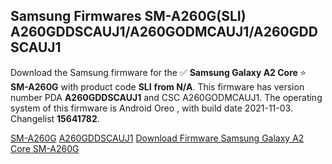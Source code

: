<h2>Samsung Firmwares SM-A260G(SLI) A260GDDSCAUJ1/A260GODMCAUJ1/A260GDDSCAUJ1</h2>
Download the Samsung firmware for the ✅ <strong>Samsung Galaxy A2 Core </strong> ⭐ <strong>SM-A260G</strong> with product code <strong>SLI</strong> <strong> from N/A</strong>. This firmware has version number PDA <strong>A260GDDSCAUJ1</strong> and CSC A260GODMCAUJ1. The operating system of this firmware is Android Oreo , with build date 2021-11-03. Changelist <strong>15641782</strong>.


[SM-A260G](https://samfirm.shop/samsung/model/SM-A260G)
[A260GDDSCAUJ1](https://samfirm.shop/samsung/pda/A260GDDSCAUJ1)
[Download Firmware Samsung Galaxy A2 Core SM-A260G](https://samfirm.shop/samsung/firmware/471168)
